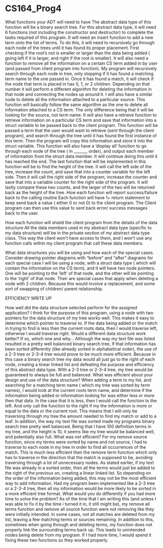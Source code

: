 # CS164_Prog4
What functions your ADT will need to have
The abstract data type of this function will be a binary search tree. For this abstract data type, it will need 6 functions (not including the constructor and destructor) to complete the tasks required of this program.
It will need an insert function to add a new term onto the list of terms. To do this, it will need to recursively go through each node of the trees until it has found its proper placement. First checking if the root’s not is smaller or larger than the data being added ( going left if it is larger, and right if the root is smaller). 
It will also need a function to remove all the information on a certain CS term added in by user (and passed from client program into function). My program will recursively search through each node in tree, only stopping if it has found a matching term name to the one passed in. Once it has found a match, it will check if the node that term is placed in has 0, 1, or 2 children. Depending on that number it will perform a different algorithm for deleting the information in that node and connecting the nodes up around it. 
I will also have a similar node to delete all the information attached to a particular source. This function will basically follow the same algorithm as the one to delete all information attached to a CS term. The only difference being that it will be looking for the source, not term name.
It will also have a retrieve function to retrieve information on a particular CS term and save that information into a struct variable to be passed back to the client program. This function will be passed a term that the user would want to retrieve (sent through the client program), and search through the tree until it has found the first instance of this term. Then the program will copy this information and store it into the struct variable.
This function will also have a ‘display all’ function to go through each node of the tree ( in _______ order), and output each member of information from the struct data member. It will continue doing this until it has reached the end.
The last function that will be implemented in this function will be to find the height of the tree. It will call the left side of the tree, increase the count, and save that into a counter variable for the left side. Then it will call the right side of the program, increase the counter and save that into a variable counter for the right side of the program. It will lastly compare these two counts, and the larger of the two will be returned back as the height of the tree. 
How each function will report success/failure back to the calling routine
Each function will have 1+ return statement to keep send back a value ( either 0 or not 0) to the client program. The Client program can then use this value to sent back error/ success messages back to the user.

How each function will shield the client program from the details of the data structure
All the data members used in my abstract data type (specific to my data structure) will be in the private section of my abstract data type class. This way the client won't have access to them, and I won't use any function calls within my client program that call these data members. 

What data structures you will be using and how each of the special cases. Consider drawing pointer diagrams with “before” and “after” diagrams for each special case
I will be using a node, with a struct data type ( which will contain the information on the CS term), and it will have two node pointers. One will be pointing to the ‘left’ of that node, and the other will be pointing to the ‘right’ of that node. Their are special cases that apply when deleting a node with 2 children. Because this would involve a replacement, and some sort of swapping of children/ parent relationship. 

EFFICIENCY WRITE UP 

How well did the data structure selected perform for the assigned application?
I think for the purpose of this program, using a node with two pointers for the data structure of my tree works well.  This makes it easy to determine which pointer to traverse to. If the data being added or the match in trying to find is less then the current roots data, then I would traverse left, otherwise I would traverse right. 
Would a different data structure work better? If so, which one and why…
Although the way my text file was listed resulted in a pretty well balanced binary search tree, If that information has been sorted differently (like already sorted in alphabetical order), the use of a 2-3 tree or 2-3-4 tree would prove to be much more efficient. Because in this case a binary search tree my data would all just go to the right of each node, creating a linear linked list and defeating the purpose and efficiency of this abstract data type. With a 2-3 tree or 2-3-4 tree, my tree would be guaranteed to always be full and balanced. 
What was efficient about your design and use of the data structure?
When adding a term to my list, and searching for a matching term name ( which my tree was sorted by term names), I would look at the current roots term name, and determine if the information being added or information looking for was either less or more then that data. In the case that it is less, then I would call the function to the left. And only call the function to the right if my the information is more or equal to the data or the current root. This means that I will only be traversing through my tree the amount needed to find my match or add to a leaf. 
In addition, the way my text file was sorted made my programs binary search tree pretty well balanced. Being that I have 100 definition terms in my tree, and the height is 10, it seems like my tree would be balanced well, and potentially also full. 
What was not efficient?
For my remove source function, since my terms were sorted by name and not source, I had to traverse to each node in my tree in order to find all occurrences of the match. This is much less efficient then the remove term function which only has to traverse in the direction that the match is supposed to be, avoiding traversing through a lot of unnecessary nodes. 
As stated earlier, if my text file was already in a sorted order, then all the terms would just be added to the right of the previous on, creating a linear linked list. So depending on the order of the information being added, this may not be the most efficient way to add information. Had my program been implemented like a 2-3 tree or a 2-3-4 tree, then all my information would be more likely to be sorted in a more efficient tree format. 
What would you do differently if you had more time to solve the problem?
As of the time that I am writing this (and unless I was able to fix it by the time i turned it in, it still might be), my remove all terms function and remove all source function were not removing like they were initially intended.  In some cases, not all matches are deleted from my list, leaving a few matching terms or sources remaining. In addition to this, sometimes when going through and deleting terms, my function does not properly link the surrounding terms back up. This leads to unintended nodes being delete from my program. If I had more time, I would spend it fixing these two functions so they worked properly.
